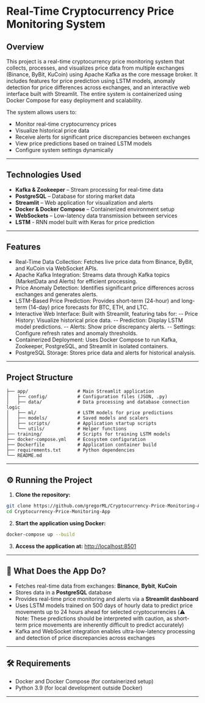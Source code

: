 # Real-Time Cryptocurrency Price Monitoring System

## Overview
This project is a real-time cryptocurrency price monitoring system that collects, processes, and visualizes price data from multiple exchanges (Binance, ByBit, KuCoin) using Apache Kafka as the core message broker. It includes features for price prediction using LSTM models, anomaly detection for price differences across exchanges, and an interactive web interface built with Streamlit. The entire system is containerized using Docker Compose for easy deployment and scalability.

The system allows users to:

- Monitor real-time cryptocurrency prices
- Visualize historical price data
- Receive alerts for significant price discrepancies between exchanges
- View price predictions based on trained LSTM models
- Configure system settings dynamically

---

## Technologies Used

- **Kafka & Zookeeper** – Stream processing for real-time data
- **PostgreSQL** – Database for storing market data
- **Streamlit** – Web application for visualization and alerts
- **Docker & Docker Compose** – Containerized environment setup
- **WebSockets** – Low-latency data transmission between services
- **LSTM** - RNN model built with Keras for price prediction

---

## Features
- Real-Time Data Collection: Fetches live price data from Binance, ByBit, and KuCoin via WebSocket APIs.
- Apache Kafka Integration: Streams data through Kafka topics (MarketData and Alerts) for efficient processing.
- Price Anomaly Detection: Identifies significant price differences across exchanges and generates alerts.
- LSTM-Based Price Prediction: Provides short-term (24-hour) and long-term (14-day) price forecasts for BTC, ETH, and LTC.
- Interactive Web Interface: Built with Streamlit, featuring tabs for:
-- Price History: Visualize historical price data.
-- Prediction: Display LSTM model predictions.
-- Alerts: Show price discrepancy alerts.
-- Settings: Configure refresh rates and anomaly thresholds.
- Containerized Deployment: Uses Docker Compose to run Kafka, Zookeeper, PostgreSQL, and Streamlit in isolated containers.
- PostgreSQL Storage: Stores price data and alerts for historical analysis.

---

## Project Structure

```
├── app/                  # Main Streamlit application
│   ├── config/           # Configuration files (JSON, .py)
│   ├── data/             # Data processing and database connection logic
│   ├── ml/               # LSTM models for price predictions
│   ├── models/           # Saved models and scalers
│   ├── scripts/          # Application startup scripts
│   └── utils/            # Helper functions
├── training/             # Scripts for training LSTM models
├── docker-compose.yml    # Ecosystem configuration
├── Dockerfile            # Application container build
├── requirements.txt      # Python dependencies
└── README.md
```

---

## ⚙️ Running the Project

1. **Clone the repository:**
```bash
git clone https://github.com/gregorML/Cryptocurrency-Price-Monitoring-App.git
cd Cryptocurrency-Price-Monitoring-App
```

2. **Start the application using Docker:**
```bash
docker-compose up --build
```

3. **Access the application at:**
[http://localhost:8501](http://localhost:8501)

---

## 🧠 What Does the App Do?

- Fetches real-time data from exchanges: **Binance**, **Bybit**, **KuCoin**
- Stores data in a **PostgreSQL** database
- Provides real-time price monitoring and alerts via a **Streamlit dashboard**
- Uses LSTM models trained on 500 days of hourly data to predict price movements up to 24 hours ahead for selected cryptocurrencies (⚠️ Note: These predictions should be interpreted with caution, as short-term price movements are inherently difficult to predict accurately)
- Kafka and WebSocket integration enables ultra-low-latency processing and detection of price discrepancies across exchanges

---

## 🛠️ Requirements

- Docker and Docker Compose (for containerized setup)
- Python 3.9 (for local development outside Docker)

---
